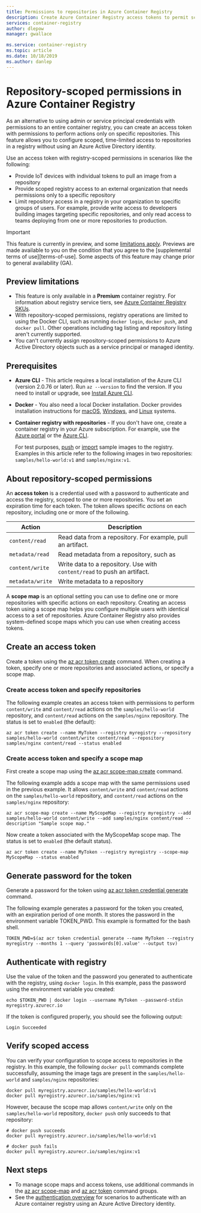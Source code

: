 ```yaml
---
title: Permissions to repositories in Azure Container Registry
description: Create Azure Container Registry access tokens to permit scoped access to specific repositories
services: container-registry
author: dlepow
manager: gwallace

ms.service: container-registry
ms.topic: article
ms.date: 10/18/2019
ms.author: danlep
---
```


# Repository-scoped permissions in Azure Container Registry 

As an alternative to using admin or service principal credentials with permissions to an entire container registry, you can create an access token with permissions to perform actions only on specific repositories. This feature allows you to configure scoped, time-limited access to repositories in a registry without using an Azure Active Directory identity. 

Use an access token with registry-scoped permissions in scenarios like the following:

* Provide IoT devices with individual tokens to pull an image from a repository
* Provide scoped registry access to an external organization that needs permissions only to a specific repository 
* Limit repository access in a registry in your organization to specific groups of users. For example, provide write access to developers building images targeting specific repositories, and only read access to teams deploying from one or more repositories to production.


> [!IMPORTANT]
> This feature is currently in preview, and some [limitations apply](#preview-limitations). Previews are made available to you on the condition that you agree to the [supplemental terms of use][terms-of-use]. Some aspects of this feature may change prior to general availability (GA).

## Preview limitations

* This feature is only available in a **Premium** container registry. For information about registry service tiers, see [Azure Container Registry SKUs](container-registry-skus.md).
* With repository-scoped permissions, registry operations are limited to using the Docker CLI, such as running `docker login`, `docker push`, and `docker pull`. Other operations including tag listing and repository listing aren't currently supported.
* You can't currently assign repository-scoped permissions to Azure Active Directory objects such as a service principal or managed identity.

## Prerequisites

* **Azure CLI** - This article requires a local installation of the Azure CLI (version 2.0.76 or later). Run `az --version` to find the version. If you need to install or upgrade, see [Install Azure CLI]( /cli/azure/install-azure-cli).
* **Docker** - You also need a local Docker installation. Docker provides installation instructions for [macOS](https://docs.docker.com/docker-for-mac/), [Windows](https://docs.docker.com/docker-for-windows/), and [Linux](https://docs.docker.com/engine/installation/#supported-platforms) systems.
* **Container registry with repositories** - If you don't have one, create a container registry in your Azure subscription. For example, use the [Azure portal](container-registry-get-started-portal.md) or the [Azure CLI](container-registry-get-started-azure-cli.md). 

  For test purposes, [push](container-registry-get-started-docker-cli.md) or [import](container-registry-import-images) sample images to the registry. Examples in this article refer to the following images in two repositories: `samples/hello-world:v1` and `samples/nginx:v1`. 

## About repository-scoped permissions

An **access token** is a credential used with a password to authenticate and access the registry, scoped to one or more repositories. You set an expiration time for each token. The token allows specific *actions* on each repository, including one or more of the following.

|Action  |Description  |
|---------|---------|
|`content/read`     |  Read data from a repository. For example, pull an artifact.      |
|`metadata/read`    | Read metadata from a repository, such as       |
|`content/write`     |  Write data to a repository. Use with `content/read` to push an artifact.    |
|`metadata/write`     |  Write metadata to a repository       |

A **scope map** is an optional setting you can use to define one or more repositories with specific actions on each repository. Creating an access token using a scope map helps you configure multiple users with identical access to a set of repositories. Azure Container Registry also provides system-defined scope maps which you can use when creating access tokens.

## Create an access token

Create a token using the [az acr token create][az-acr-token-create] command. When creating a token, specify one or more repositories and associated actions, or specify a scope map.

### Create access token and specify repositories

The following example creates an access token with permissions to perform `content/write` and `content/read` actions on the `samples/hello-world` repository, and `content/read` actions on the `samples/nginx` repository. The status is set to `enabled` (the default):

```azurecli
az acr token create --name MyToken --registry myregistry --repository samples/hello-world content/write content/read --repository samples/nginx content/read --status enabled
```

### Create access token and specify a scope map

First create a scope map using the [az acr scope-map create][az-acr-scope-map-create] command.

The following example adds a scope map with the same permissions used in the previous example. It allows `content/write` and `content/read` actions on the `samples/hello-world` repository, and `content/read` actions on the `samples/nginx` repository:

```azurecli
az acr scope-map create --name MyScopeMap --registry myregistry --add samples/hello-world content/write --add samples/nginx content/read --description "Sample scope map."
```

Now create a token associated with the MyScopeMap scope map. The status is set to `enabled` (the default status).

```azurecli
az acr token create --name MyToken --registry myregistry --scope-map MyScopeMap --status enabled
```

## Generate password for the token

Generate a password for the token using [az acr token credential generate][az-acr-token-credential-generate] command.

The following example generates a password for the token you created, with an expiration period of one month. It stores the password in the environment variable TOKEN_PWD. This example is formatted for the bash shell.

```azurecli
TOKEN_PWD=$(az acr token credential generate --name MyToken --registry myregistry --months 1 --query 'passwords[0].value' --output tsv)
```

## Authenticate with registry

Use the value of the token and the password you generated to authenticate with the registry, using `docker login`. In this example, pass the password using the environment variable you created:

```console
echo $TOKEN_PWD | docker login --username MyToken --password-stdin myregistry.azurecr.io
```

If the token is configured properly, you should see the following output:

```console
Login Succeeded
```

## Verify scoped access

You can verify your configuration to scope access to repositories in the registry. In this example, the following `docker pull` commands complete successfully, assuming the image tags are present in the `samples/hello-world` and `samples/nginx` repositories:

```console
docker pull myregistry.azurecr.io/samples/hello-world:v1
docker pull myregistry.azurecr.io/samples/nginx:v1
```

However, because the scope map allows `content/write` only on the `samples/hello-world` repository, `docker push` only succeeds to that repository:

```console
# docker push succeeds
docker pull myregistry.azurecr.io/samples/hello-world:v1

# docker push fails
docker pull myregistry.azurecr.io/samples/nginx:v1
```

## Next steps

* To manage scope maps and access tokens, use additional commands in the [az acr scope-map][az-acr-scope-map] and [az acr token][az-acr-token] command groups.
* See the [authentication overview](container-registry-authentication.md) for scenarios to authenticate with an Azure container registry using an Azure Active Directory identity.


<!-- LINKS - External -->

<!-- LINKS - Internal -->
[az-acr-login]: /cli/azure/acr#az-acr-login
[az-acr-scope-map]: /cli/azure/acr/scope-map/
[az-acr-scope-map-create]: /cli/azure/acr/scope-map/#az-acr-scope-map-create
[az-acr-scope-map-list]: /cli/azure/acr/scope-map/#az-acr-scope-map-list
[az-acr-token]: /cli/azure/acr/token/
[az-acr-token-create]: /cli/azure/acr/token/#az-acr-token-create
[az-acr-token-credential-generate]: /cli/azure/acr/token/credential/#az-acr-token-credential-generate
